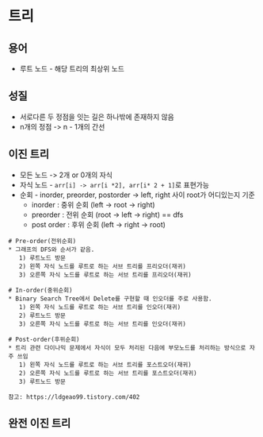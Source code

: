 # 트리

## 용어

- 루트 노드 - 해당 트리의 최상위 노드

## 성질

- 서로다른 두 정점을 잇는 길은 하나밖에 존재하지 않음
- n개의 정점 -> n - 1개의 간선

## 이진 트리

- 모든 노드 -> 2개 or 0개의 자식
- 자식 노드 - `arr[i] -> arr[i *2], arr[i* 2 + 1]`로 표현가능
- 순회 - inorder, preorder, postorder -> left, right 사이 root가 어디있는지 기준
  - inorder : 중위 순회 (left -> root -> right)
  - preorder : 전위 순회 (root -> left -> right) == dfs
  - post order : 후위 순회 (left -> right -> root)

```plaintext
# Pre-order(전위순회)
* 그래프의 DFS와 순서가 같음.
   1) 루트노드 방문
   2) 왼쪽 자식 노드를 루트로 하는 서브 트리를 프리오더(재귀)
   3) 오른쪽 자식 노드를 루트로 하는 서브 트리를 프리오더(재귀)

# In-order(중위순회)
* Binary Search Tree에서 Delete를 구현할 때 인오더를 주로 사용함.
   1) 왼쪽 자식 노드를 루트로 하는 서브 트리를 인오더(재귀)
   2) 루트노드 방문
   3) 오른쪽 자식 노드를 루트로 하는 서브 트리를 인오더(재귀)

# Post-order(후위순회)
* 트리 관련 다이나믹 문제에서 자식이 모두 처리된 다음에 부모노드를 처리하는 방식으로 자주 쓰임
   1) 왼쪽 자식 노드를 루트로 하는 서브 트리를 포스트오더(재귀)
   2) 오른쪽 자식 노드를 루트로 하는 서브 트리를 포스트오더(재귀)
   3) 루트노드 방문

참고: https://ldgeao99.tistory.com/402
```

## 완전 이진 트리
